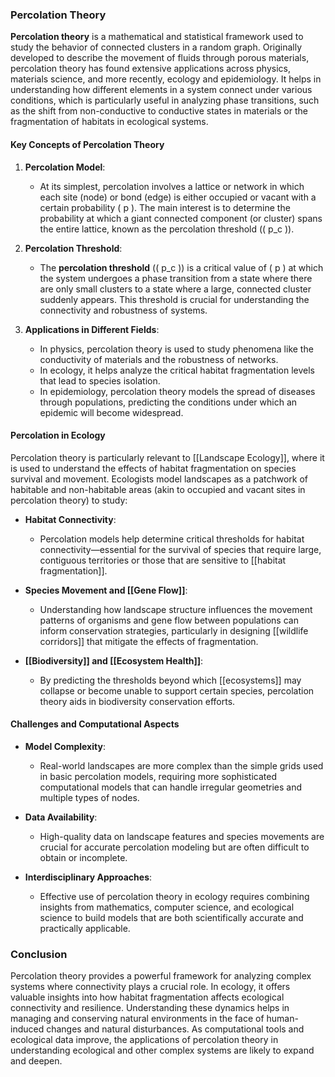 ### Percolation Theory

**Percolation theory** is a mathematical and statistical framework used to study the behavior of connected clusters in a random graph. Originally developed to describe the movement of fluids through porous materials, percolation theory has found extensive applications across physics, materials science, and more recently, ecology and epidemiology. It helps in understanding how different elements in a system connect under various conditions, which is particularly useful in analyzing phase transitions, such as the shift from non-conductive to conductive states in materials or the fragmentation of habitats in ecological systems.

#### Key Concepts of Percolation Theory

1. **Percolation Model**:
   - At its simplest, percolation involves a lattice or network in which each site (node) or bond (edge) is either occupied or vacant with a certain probability \( p \). The main interest is to determine the probability at which a giant connected component (or cluster) spans the entire lattice, known as the percolation threshold (\( p_c \)).

2. **Percolation Threshold**:
   - The **percolation threshold** (\( p_c \)) is a critical value of \( p \) at which the system undergoes a phase transition from a state where there are only small clusters to a state where a large, connected cluster suddenly appears. This threshold is crucial for understanding the connectivity and robustness of systems.

3. **Applications in Different Fields**:
   - In physics, percolation theory is used to study phenomena like the conductivity of materials and the robustness of networks.
   - In ecology, it helps analyze the critical habitat fragmentation levels that lead to species isolation.
   - In epidemiology, percolation theory models the spread of diseases through populations, predicting the conditions under which an epidemic will become widespread.

#### Percolation in Ecology

Percolation theory is particularly relevant to [[Landscape Ecology]], where it is used to understand the effects of habitat fragmentation on species survival and movement. Ecologists model landscapes as a patchwork of habitable and non-habitable areas (akin to occupied and vacant sites in percolation theory) to study:

- **Habitat Connectivity**:
  - Percolation models help determine critical thresholds for habitat connectivity—essential for the survival of species that require large, contiguous territories or those that are sensitive to [[habitat fragmentation]].

- **Species Movement and [[Gene Flow]]**:
  - Understanding how landscape structure influences the movement patterns of organisms and gene flow between populations can inform conservation strategies, particularly in designing [[wildlife corridors]] that mitigate the effects of fragmentation.

- **[[Biodiversity]] and [[Ecosystem Health]]**:
  - By predicting the thresholds beyond which [[ecosystems]] may collapse or become unable to support certain species, percolation theory aids in biodiversity conservation efforts.

#### Challenges and Computational Aspects

- **Model Complexity**:
  - Real-world landscapes are more complex than the simple grids used in basic percolation models, requiring more sophisticated computational models that can handle irregular geometries and multiple types of nodes.

- **Data Availability**:
  - High-quality data on landscape features and species movements are crucial for accurate percolation modeling but are often difficult to obtain or incomplete.

- **Interdisciplinary Approaches**:
  - Effective use of percolation theory in ecology requires combining insights from mathematics, computer science, and ecological science to build models that are both scientifically accurate and practically applicable.

### Conclusion

Percolation theory provides a powerful framework for analyzing complex systems where connectivity plays a crucial role. In ecology, it offers valuable insights into how habitat fragmentation affects ecological connectivity and resilience. Understanding these dynamics helps in managing and conserving natural environments in the face of human-induced changes and natural disturbances. As computational tools and ecological data improve, the applications of percolation theory in understanding ecological and other complex systems are likely to expand and deepen.